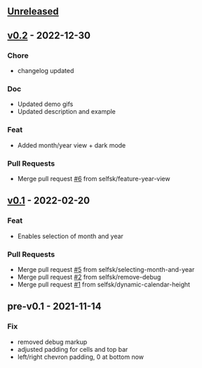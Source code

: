<a name="unreleased"></a>
## [Unreleased]


<a name="v0.2"></a>
## [v0.2] - 2022-12-30
### Chore
- changelog updated

### Doc
- Updated demo gifs
- Updated description and example

### Feat
- Added month/year view + dark mode

### Pull Requests
- Merge pull request [#6](https://github.com/selfsk/DeadSimpleCalendar/issues/6) from selfsk/feature-year-view


<a name="v0.1"></a>
## [v0.1] - 2022-02-20
### Feat
- Enables selection of month and year

### Pull Requests
- Merge pull request [#5](https://github.com/selfsk/DeadSimpleCalendar/issues/5) from selfsk/selecting-month-and-year
- Merge pull request [#2](https://github.com/selfsk/DeadSimpleCalendar/issues/2) from selfsk/remove-debug
- Merge pull request [#1](https://github.com/selfsk/DeadSimpleCalendar/issues/1) from selfsk/dynamic-calendar-height


<a name="pre-v0.1"></a>
## pre-v0.1 - 2021-11-14
### Fix
- removed debug markup
- adjusted padding for cells and top bar
- left/right chevron padding, 0 at bottom now


[Unreleased]: https://github.com/selfsk/DeadSimpleCalendar/compare/v0.2...HEAD
[v0.2]: https://github.com/selfsk/DeadSimpleCalendar/compare/v0.1...v0.2
[v0.1]: https://github.com/selfsk/DeadSimpleCalendar/compare/pre-v0.1...v0.1

